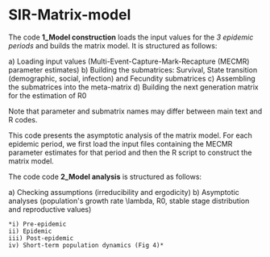 # SIR-Matrix-model

The code **1_Model construction** loads the input values for the *3 epidemic periods* and builds the matrix model. It is structured as follows:

  a) Loading input values (Multi-Event-Capture-Mark-Recapture (MECMR) parameter estimates)
  b) Building the submatrices: Survival, State transition (demographic, social, infection) and Fecundity submatrices
  c) Assembling the submatrices into the meta-matrix
  d) Building the next generation matrix for the estimation of R0


Note that parameter and submatrix names may differ between main text and R codes.

This code presents the asymptotic analysis of the matrix model. For each epidemic period, we first load the input files containing the MECMR parameter estimates for that period and then the R script to construct the matrix model.
  
The code code **2_Model analysis** is structured as follows:

  a) Checking assumptions (irreducibility and ergodicity) 
  b) Asymptotic analyses (population's growth rate \lambda, R0, stable stage distribution and reproductive values)
  
    *i) Pre-epidemic
    ii) Epidemic
    iii) Post-epidemic
    iv) Short-term population dynamics (Fig 4)*

